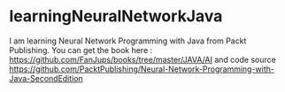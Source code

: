 # learningNeuralNetworkJava
I am learning Neural Network Programming with Java from Packt Publishing. You can get the book here : https://github.com/FanJups/books/tree/master/JAVA/AI  and code source https://github.com/PacktPublishing/Neural-Network-Programming-with-Java-SecondEdition
